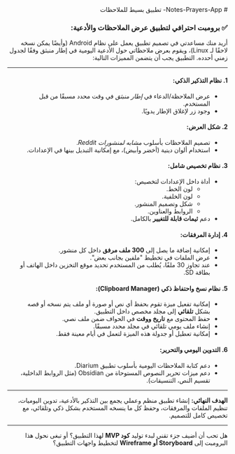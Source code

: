 
<div dir=rtl>
# Notes-Prayers-App-
تطبيق بسيط للملاحظات 


### ✅ برومبت احترافي لتطبيق عرض الملاحظات والأدعية:
أريد منك مساعدتي في تصميم تطبيق يعمل على نظام Android (وأيضًا يمكن نسخه لاحقًا لـ Linux)، ويقوم بعرض ملاحظاتي حول الأدعية اليومية في إطار منبثق وفقًا لجدول زمني أحدده. التطبيق يجب أن يتضمن المميزات التالية:

---

#### 1. **نظام التذكير الذكي:**
- عرض الملاحظة/الدعاء في *إطار منبثق* في وقت محدد مسبقًا من قبل المستخدم.
- وجود زر لإغلاق الإطار يدويًا.

#### 2. **شكل العرض:**
- تصميم الملاحظات بأسلوب *مشابه لمنشورات Reddit*.
- استخدام ألوان دينية (أخضر وأبيض)، مع إمكانية التبديل بينها في الإعدادات.

#### 3. **نظام تخصيص شامل:**
- أداة داخل الإعدادات لتخصيص:
  - لون الخط.
  - لون الخلفية.
  - شكل وتصميم المنشور.
  - الروابط والعناوين.
- دعم **ثيمات قابلة للتغيير** بالكامل.

#### 4. **إدارة المرفقات:**
- إمكانية إضافة ما يصل إلى **300 ملف مرفق** داخل كل منشور.
- عرض الملفات في تخطيط "ملفين بجانب بعض".
- عند تجاوز 30 ملفًا، يُطلب من المستخدم تحديد موقع التخزين داخل الهاتف أو بطاقة SD.

#### 5. **نظام نسخ واحتفاظ ذكي (Clipboard Manager):**
- إمكانية تفعيل ميزة تقوم بحفظ أي نص أو صورة أو ملف يتم نسخه أو قصه بشكل **تلقائي** إلى مجلد مخصص داخل التطبيق.
- حفظ المحتوى مع **تاريخ ووقت** في الحواف ضمن ملف نصي.
- إنشاء ملف يومي تلقائي في مجلد محدد مسبقًا.
- إمكانية تعطيل أو جدولة هذه الميزة لتعمل في أيام معينة فقط.

#### 6. **التدوين اليومي والتحرير:**
- دعم كتابة الملاحظات اليومية بأسلوب تطبيق Diarium.
- دعم ميزات تحرير النصوص المستوحاة من Obsidian (مثل الروابط الداخلية، تقسيم النص، التنسيقات).

---

**الهدف النهائي:**
إنشاء تطبيق منظم وعملي يجمع بين التذكير بالأدعية، تدوين اليوميات، تنظيم الملفات والمرفقات، وحفظ كل ما ينسخه المستخدم بشكل ذكي وتلقائي، مع تخصيص كامل للتصميم.

---

هل تحب أن أضيف جزء تقني لبدء توليد **كود MVP** لهذا التطبيق؟ أو تبغى نحول هذا البرومبت إلى **Storyboard أو Wireframe** لتخطيط واجهات التطبيق؟

</div>